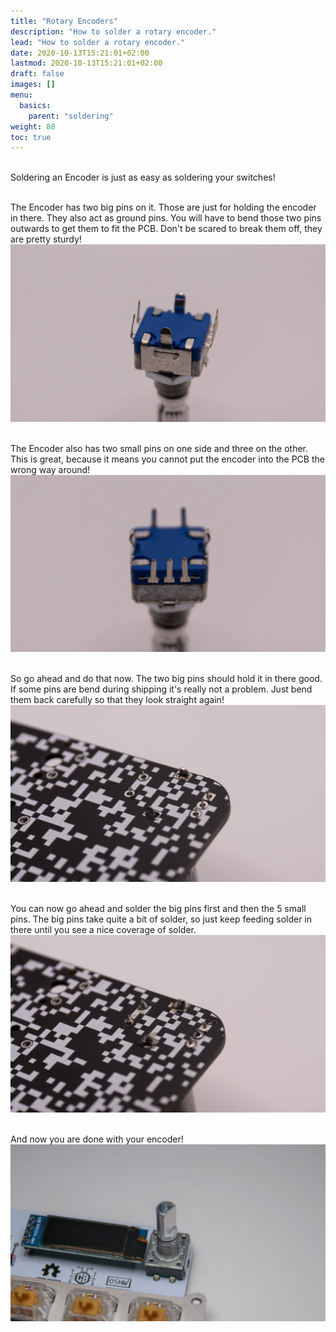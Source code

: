 ```yaml
---
title: "Rotary Encoders"
description: "How to solder a rotary encoder."
lead: "How to solder a rotary encoder."
date: 2020-10-13T15:21:01+02:00
lastmod: 2020-10-13T15:21:01+02:00
draft: false
images: []
menu:
  basics:
    parent: "soldering"
weight: 80
toc: true
---
```


<br>Soldering an Encoder is just as easy as soldering your switches!

<br>The Encoder has two big pins on it. Those are just for holding the encoder in there. They also act as ground pins. You will have to bend those two pins outwards to get them to fit the PCB. Don't be scared to break them off, they are pretty sturdy!
![rotary-big-pins](rotary-big-pins.jpg)

<br>The Encoder also has two small pins on one side and three on the other. This is great, because it means you cannot put the encoder into the PCB the wrong way around!
![rotary-smol-pins](rotary-smol-pins.jpg)

<br>So go ahead and do that now. The two big pins should hold it in there good. If some pins are bend during shipping it's really not a problem. Just bend them back carefully so that they look straight again!
![rotary-not-soldered](rotary-not-soldered.jpg)

<br>You can now go ahead and solder the big pins first and then the 5 small pins. The big pins take quite a bit of solder, so just keep feeding solder in there until you see a nice coverage of solder.
![rotary-soldered](rotary-soldered.jpg)

<br>And now you are done with your encoder!
![removenut](removenut.jpg)